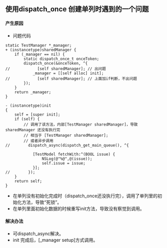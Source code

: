 ## 使用dispatch_once 创建单列时遇到的一个问题
#### 产生原因
* 问题代码
```objc
static TestManager *_manager;
+ (instancetype)sharedManager {
    if (_manager == nil) {
        static dispatch_once_t onceToken;
        dispatch_once(&onceToken, ^{
//            [self sharedManager]; // 出问题
            _manager = [[self alloc] init];
//            [self sharedManager]; // 上面加if判断，不出问题
        });
    }
    return _manager;
}

- (instancetype)init
{
    self = [super init];
    if (self) {
        // 调用了该方法，内部[TestManager sharedManager]，导致sharedManager 还没有执行完
        // 相当于 [TestManager sharedManager];
        // 或者异步调用
//        dispatch_async(dispatch_get_main_queue(), ^{
        
            [TestModel fetchWith:^(BOOL issue) {
                NSLog(@"%@",@(issue));
                self.issue = issue;
            }];
//        });
    }
    return self;
}
```

* 在单列没有初始化完成时（dispatch_once还没执行完），调用了单列里的初始化方法，导致“死锁”。
* 在单列里面初始化数据的时候重写init方法，导致没有察觉到调用。

#### 解决办法
* 可dispatch_async解决。
* init 完成后，[_manager setup]方式调用。
